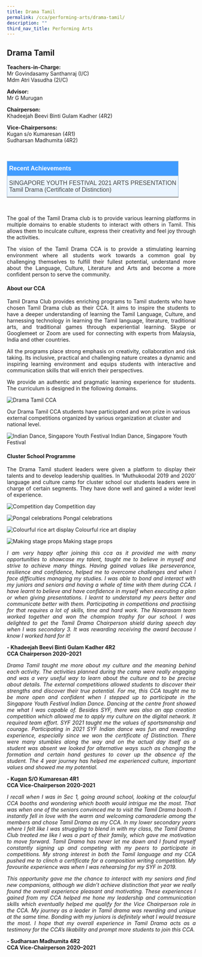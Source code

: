 ```yaml
---
title: Drama Tamil
permalink: /cca/performing-arts/drama-tamil/
description: ""
third_nav_title: Performing Arts
---
```

## **Drama Tamil**



**Teachers-in-Charge:** <br>
Mr Govindasamy Santhanraj (I/C) <br>
Mdm Atri Vasudha (2I/C)

**Advisor:** <br>
Mr G Murugan

**Chairperson:** <br>
Khadeejah Beevi Binti Gulam Kadher (4R2)

**Vice-Chairpersons:** <br>
Kugan s/o Kumaresan (4R1) <br>
Sudharsan Madhumita (4R2)


<br>

<style type="text/css">
.tg  {border-collapse:collapse;border-color:#9ABAD9;border-spacing:0;}
.tg td{background-color:#EBF5FF;border-color:#9ABAD9;border-style:solid;border-width:1px;color:#444;
  font-family:Arial, sans-serif;font-size:14px;overflow:hidden;padding:10px 5px;word-break:normal;}
.tg th{background-color:#409cff;border-color:#9ABAD9;border-style:solid;border-width:1px;color:#fff;
  font-family:Arial, sans-serif;font-size:14px;font-weight:normal;overflow:hidden;padding:10px 5px;word-break:normal;}
.tg .tg-3jrd{border-color:inherit;font-family:"Lucida Sans Unicode", "Lucida Grande", sans-serif !important;font-size:medium;
  text-align:left;vertical-align:top}
</style>
<table class="tg">
<thead>
  <tr>
    <th class="tg-3jrd"><b>Recent Achievements</b><br></th>
  </tr>
</thead>
<tbody>
  <tr>
    <td class="tg-3jrd">SINGAPORE YOUTH FESTIVAL 2021 ARTS PRESENTATION<br>Tamil Drama (Certificate of Distinction)</td>
  </tr>
</tbody>
</table>
<br>

<p style="text-align:justify">The goal of the Tamil Drama club is to provide various learning platforms in multiple domains to enable students to interact with others in Tamil. This allows them to inculcate culture, express their creativity and feel joy through the activities.</p>



<p style="text-align:justify">The vision of the Tamil Drama CCA is to provide a stimulating learning environment where all students work towards a common goal by challenging themselves to fulfill their fullest potential, understand more about the Language, Culture, Literature and Arts and become a more confident person to serve the community.</p>

#### About our CCA

<p style="text-align:justify">Tamil Drama Club provides enriching programs to Tamil students who have chosen Tamil Drama club as their CCA. It aims to inspire the students to have a deeper understanding of learning the Tamil Language, Culture, and harnessing technology in learning the Tamil language, literature, traditional arts, and traditional games through experiential learning. Skype or Googlemeet or Zoom are used for connecting with experts from Malaysia, India and other countries.</p>

<p style="text-align:justify">All the programs place strong emphasis on creativity, collaboration and risk taking. Its inclusive, practical and challenging nature creates a dynamic and inspiring learning environment and equips students with interactive and communication skills that will enrich their perspectives.</p>

<p style="text-align:justify">We provide an authentic and pragmatic learning experience for students. The curriculum is designed in the following domains.</p>


![Drama Tamil CCA](/images/Cca/cca-dramatamil-i-logo04.png)

Our Drama Tamil CCA students have participated and won prize in various external competitions organized by various organization at cluster and national level.</p>

![Indian Dance, Singapore Youth Festival](/images/Cca/cca-dramatamil-i-Indian-Dance-SYF-768x576.jpg)
Indian Dance, Singapore Youth Festival

#### Cluster School Programme

<p style="text-align:justify">The Drama Tamil student leaders were given a platform to display their talents and to develop leadership qualities.  In ‘Muthukoodal 2019 and 2020’ language and culture camp for cluster school our students leaders were in charge of certain segments. They have done well and gained a wider level of experience.</p>

![Competition day](/images/Cca/cca-dramatamil-i-Competition-Day-768x512.jpg)
Competition day


![Pongal celebrations](/images/Cca/cca-dramatamil-i-Pongal-Celebrations-768x576.jpg)
Pongal celebrations

![Colourful rice art display](/images/Cca/cca-dramatamil-i-Colouful-rice-art-display-768x576.jpg)
Colourful rice art display

![Making stage props](/images/Cca/cca-dramatamil-i-making-stage-props-768x512.jpg)
Making stage props



<p style="text-align:justify; font-style:italic">I am very happy after joining this cca as it provided me with many opportunities to showcase my talent, taught me to believe in myself and strive to achieve many things. Having gained values like perseverance, resilience and confidence, helped me to overcome challenges and when I face difficulties managing my studies. I was able to bond and interact with my juniors and seniors and having a whale of time with them during CCA. I have learnt to believe and have confidence in myself when executing a plan or when giving presentations. I learnt to understand my peers better and communicate better with them. Participating in competitions and practising for that requires a lot of skills, time and hard work. The Navarasam team worked together and won the champion trophy for our school. I was delighted to get the Tamil Drama Chairperson shield during speech day when I was secondary 3. It was rewarding receiving the award because I know I worked hard for it!</p>

**- Khadeejah Beevi Binti Gulam Kadher 4R2 <br>
CCA Chairperson 2020–2021**



<p style="text-align:justify; font-style:italic">Drama Tamil taught me more about my culture and the meaning behind each activity. The activities planned during the camp were really engaging and was a very useful way to learn about the culture and to be precise about details. The external competitions allowed students to discover their strengths and discover their true potential. For me, this CCA taught me to be more open and confident when I stepped up to participate in the Singapore Youth Festival Indian Dance. Dancing at the centre front showed me what I was capable of. Besides SYF, there was also an app creation competition which allowed me to apply my culture on the digital network. It required team effort. SYF 2021 taught me the values of sportsmanship and courage. Participating in 2021 SYF Indian dance was fun and rewarding experience, especially since we won the certificate of Distinction. There were many stumbles along the way and on the actual day itself as a student was absent we looked for alternative ways such as changing the formation and certain hand gestures to cover up the absence of the student. The 4 year journey has helped me experienced culture, important values and showed me my potential.</p>

**- Kugan S/O Kumaresan 4R1 <br>
CCA Vice-Chairperson 2020-2021**



<p style="text-align:justify; font-style:italic">I recall when I was in Sec 1, going around school, looking at the colourful CCA booths and wondering which booth would intrigue me the most. That was when one of the seniors convinced me to visit the Tamil Drama booth. I instantly fell in love with the warm and welcoming camaraderie among the members and chose Tamil Drama as my CCA. In my lower secondary years where I felt like I was struggling to blend in with my class, the Tamil Drama Club treated me like I was a part of their family, which gave me motivation to move forward. Tamil Drama has never let me down and I found myself constantly signing up and competing with my peers to participate in competitions. My strong interest in both the Tamil language and my CCA pushed me to clinch a certificate for a composition writing competition. My favourite experience was when I was rehearsing for my SYF in 2019.</p>

<p style="text-align:justify; font-style:italic">This opportunity gave me the chance to interact with my seniors and find new companions, although  we didn’t achieve distinction that year we really found the overall experience pleasant and motivating. These experiences I gained from my CCA helped me hone my leadership and communication skills which eventually helped me qualify for the Vice Chairperson role in the CCA. My journey as a leader in Tamil drama was rewrding and unique at the same time. Bonding with my juniors is definitely what I would treasure the most. I hope that my overall experience in Tamil Drama acts as a testimony for the CCA’s likability and prompt more  students to join this CCA.</p>

**- Sudharsan Madhumita 4R2 <br>
CCA Vice-Chairperson 2020–2021**